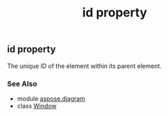 ﻿---
title: id property
second_title: Aspose.Diagram for Python via .NET API References
description: 
type: docs
weight: 80
url: /python-net/aspose.diagram/window/id/
is_root: false
---

## id property


The unique ID of the element within its parent element.

### See Also
* module [aspose.diagram](../../)
* class [Window](/diagram/python-net/aspose.diagram/window)
